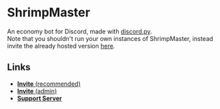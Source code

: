 # ShrimpMaster
An economy bot for Discord, made with [discord.py](https://github.com/Rapptz/discord.py).  
Note that you shouldn't run your own instances of ShrimpMaster, instead invite the already hosted version [here](https://discord.com/oauth2/authorize?client_id=824356265144614962&scope=bot&permissions=8).

## Links
- [**Invite** (recommended)](https://discord.com/oauth2/authorize?client_id=824356265144614962&scope=bot&permissions=104188993)
- [**Invite** (admin)](https://discord.com/oauth2/authorize?client_id=824356265144614962&scope=bot&permissions=8)  
- [**Support Server**](https://discord.gg/AHHuVhTYAj)
